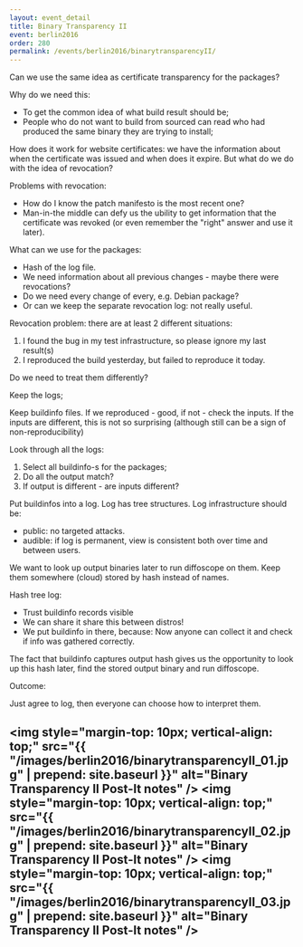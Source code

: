 ```yaml
---
layout: event_detail
title: Binary Transparency II
event: berlin2016
order: 280
permalink: /events/berlin2016/binarytransparencyII/
---
```


Can we use the same idea as certificate transparency for the packages?

Why do we need this:

 * To get the common idea of what build result should be;
 * People who do not want to build from sourced can read who had produced the same binary they are trying to install;

How does it work for website certificates: we have the information about when the certificate was issued and when does it expire. But what do we do with the idea of revocation?

Problems with revocation:

 * How do I know the patch manifesto is the most recent one?
 * Man-in-the middle can defy us the ubility to get information that the certificate was revoked (or even remember the "right" answer and use it later).
 
What can we use for the packages:

 * Hash of the log file.
 * We need information about all previous changes - maybe there were revocations?
 * Do we need every change of every, e.g. Debian package?
 * Or can we keep the separate revocation log: not really useful.

Revocation problem: there are at least 2 different situations:

 1. I found the bug in my test infrastructure, so please ignore my last result(s)
 2. I reproduced the build yesterday, but failed to reproduce it today.

Do we need to treat them differently?

Keep the logs;

Keep buildinfo files. If we reproduced - good, if not - check the inputs. If the inputs are different, this is not so surprising (although still can be a sign of non-reproducibility)

Look through all the logs:

 1. Select all buildinfo-s for the packages;
 2. Do all the output match?
 3. If output is different - are inputs different?

Put buildinfos into a log. Log has tree structures. Log infrastructure should be:

 * public: no targeted attacks.
 * audible: if log is permanent, view is consistent both over time and between users.

We want to look up output binaries later to run diffoscope on them.
Keep them somewhere (cloud) stored by hash instead of names.

Hash tree log:

 * Trust buildinfo records visible
 * We can share it share this between distros!
 * We put buildinfo in there, because: Now anyone can collect it and check if info was gathered correctly.

The fact that buildinfo captures output hash gives us the opportunity to look up this hash later, find the stored output binary and run diffoscope.

Outcome:

Just agree to log, then everyone can choose how to interpret them.

<img style="margin-top: 10px; vertical-align: top;" src="{{ "/images/berlin2016/binarytransparencyII_01.jpg" | prepend: site.baseurl }}" alt="Binary Transparency II Post-It notes" />
<img style="margin-top: 10px; vertical-align: top;" src="{{ "/images/berlin2016/binarytransparencyII_02.jpg" | prepend: site.baseurl }}" alt="Binary Transparency II Post-It notes" />
<img style="margin-top: 10px; vertical-align: top;" src="{{ "/images/berlin2016/binarytransparencyII_03.jpg" | prepend: site.baseurl }}" alt="Binary Transparency II Post-It notes" />
-
